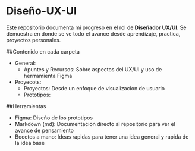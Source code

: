 # Diseño-UX-UI
Este repositorio documenta mi progreso en el rol de **Diseñador UX/UI**. Se demuestra en donde se ve todo el avance desde aprendizaje, practica, proyectos personales.

##Contenido en cada carpeta
- General:
  - Apuntes y Recursos: Sobre aspectos del UX/UI y uso de herrramienta Figma
- Proyecots: 
  - Proyectos: Desde un enfoque de visualizacion de usuario
  - Prototipos:

##Herramientas
- Figma: Diseño de los prototipos
- Markdown (md): Documentacion directo al repositorio para ver el avance de pensamiento
- Bocetos a mano: Ideas rapidas para tener una idea general y rapida de la idea base 
